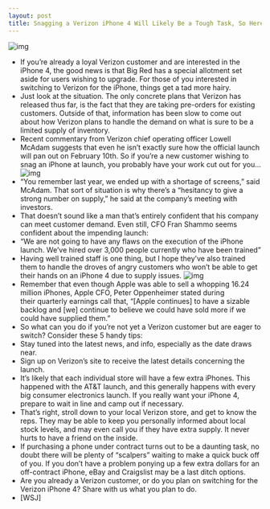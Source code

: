 ```yaml
---
layout: post
title: Snagging a Verizon iPhone 4 Will Likely Be a Tough Task, So Here Are 5 Handy Tips
---
```

![img](http://media.idownloadblog.com/wp-content/uploads/2011/01/Verizon-iPhone-4.png)
* If you’re already a loyal Verizon customer and are interested in the iPhone 4, the good news is that Big Red has a special allotment set aside for users wishing to upgrade. For those of you interested in switching to Verizon for the iPhone, things get a tad more hairy.
* Just look at the situation. The only concrete plans that Verizon has released thus far, is the fact that they are taking pre-orders for existing customers. Outside of that, information has been slow to come out about how Verizon plans to handle the demand on what is sure to be a limited supply of inventory.
* Recent commentary from Verizon chief operating officer Lowell McAdam suggests that even he isn’t exactly sure how the official launch will pan out on February 10th. So if you’re a new customer wishing to snag an iPhone at launch, you probably have your work cut out for you…
![img](http://media.idownloadblog.com/wp-content/uploads/2011/01/Verizon-Lowell-McAdam.jpg)
* “You remember last year, we ended up with a shortage of screens,” said McAdam. That sort of situation is why there’s a “hesitancy to give a strong number on supply,” he said at the company’s meeting with investors.
* That doesn’t sound like a man that’s entirely confident that his company can meet customer demand. Even still, CFO Fran Shammo seems confident about the impending launch:
* “We are not going to have any flaws on the execution of the iPhone launch. We’ve hired over 3,000 people currently who have been trained”
* Having well trained staff is one thing, but I hope they’ve also trained them to handle the droves of angry customers who won’t be able to get their hands on an iPhone 4 due to supply issues.
![img](http://media.idownloadblog.com/wp-content/uploads/2011/01/Peter-Oppenheimer.jpg)
* Remember that even though Apple was able to sell a whopping 16.24 million iPhones, Apple CFO, Peter Oppenheimer stated during their quarterly earnings call that, “[Apple continues] to have a sizable backlog and [we] continue to believe we could have sold more if we could have supplied them.”
* So what can you do if you’re not yet a Verizon customer but are eager to switch? Consider these 5 handy tips:
* Stay tuned into the latest news, and info, especially as the date draws near.
* Sign up on Verizon’s site to receive the latest details concerning the launch.
* It’s likely that each individual store will have a few extra iPhones. This happened with the AT&T launch, and this generally happens with every big consumer electronics launch. If you really want your iPhone 4, prepare to wait in line and camp out if necessary.
* That’s right, stroll down to your local Verizon store, and get to know the reps. They may be able to keep you personally informed about local stock levels, and may even call you if they have extra supply. It never hurts to have a friend on the inside.
* If purchasing a phone under contract turns out to be a daunting task, no doubt there will be plenty of “scalpers” waiting to make a quick buck off of you. If you don’t have a problem ponying up a few extra dollars for an off-contract iPhone, eBay and Craigslist may be a last ditch options.
* Are you already a Verizon customer, or do you plan on switching for the Verizon iPhone 4? Share with us what you plan to do.
* [WSJ]

